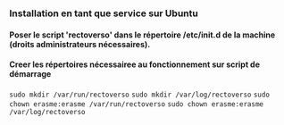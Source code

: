 ### Installation en tant que service sur Ubuntu

#### Poser le script 'rectoverso' dans le répertoire /etc/init.d de la machine (droits administrateurs nécessaires).
#### Creer les répertoires nécessairee au fonctionnement sur script de démarrage

`sudo mkdir /var/run/rectoverso`
`sudo mkdir /var/log/rectoverso`
`sudo chown erasme:erasme /var/run/rectoverso`
`sudo chown erasme:erasme /var/log/rectoverso`

